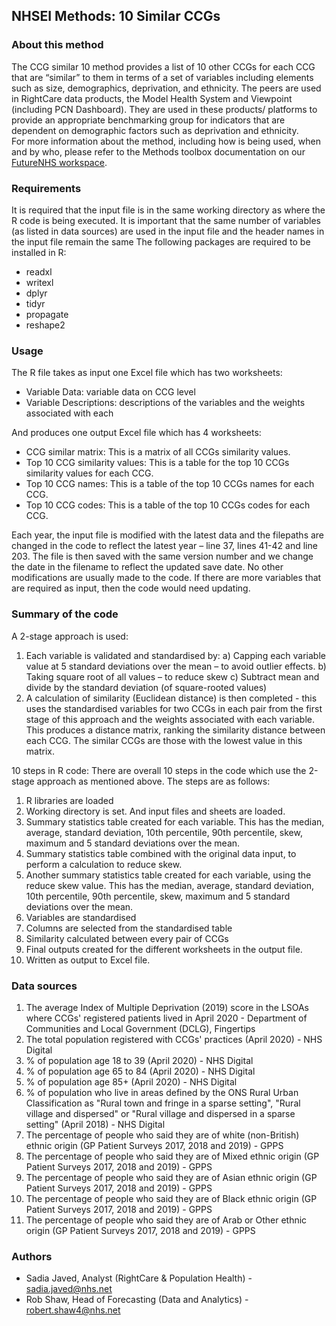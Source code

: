 ## NHSEI Methods: 10 Similar CCGs


### About this method

The CCG similar 10 method provides a list of 10 other CCGs for each CCG that are “similar” to them in terms of a set of variables including elements such as size, demographics, deprivation, and ethnicity. 
The peers are used in RightCare data products, the Model Health System and Viewpoint (including PCN Dashboard). They are used in these products/ platforms to provide an appropriate benchmarking group for indicators that are dependent on demographic factors such as deprivation and ethnicity.  
For more information about the method, including how is being used, when and by who, please refer to the Methods toolbox documentation on our [FutureNHS workspace](https://future.nhs.uk/DataMeth/grouphome).


### Requirements

It is required that the input file is in the same working directory as where the R code is being executed. 
It is important that the same number of variables (as listed in data sources) are used in the input file and the header names in the input file remain the same
The following packages are required to be installed in R:
*	readxl
*	writexl
*	dplyr
*	tidyr
*	propagate
*	reshape2


### Usage
The R file takes as input one Excel file which has two worksheets:
*	Variable Data: variable data on CCG level
*	Variable Descriptions: descriptions of the variables and the weights associated with each

And produces one output Excel file which has 4 worksheets: 
*	CCG similar matrix: This is a matrix of all CCGs similarity values.
*	Top 10 CCG similarity values: This is a table for the top 10 CCGs similarity values for each CCG.
*	Top 10 CCG names: This is a table of the top 10 CCGs names for each CCG.
*	Top 10 CCG codes: This is a table of the top 10 CCGs codes for each CCG.

Each year, the input file is modified with the latest data and the filepaths are changed in the code to reflect the latest year – line 37, lines 41-42 and line 203. The file is then saved with the same version number and we change the date in the filename to reflect the updated save date.
No other modifications are usually made to the code.
If there are more variables that are required as input, then the code would need updating. 


### Summary of the code

A 2-stage approach is used:
1. Each variable is validated and standardised by:
   a) Capping each variable value at 5 standard deviations over the mean – to avoid 
       outlier effects.
   b) Taking square root of all values – to reduce skew 
   c) Subtract mean and divide by the standard deviation (of square-rooted values)
2. A calculation of similarity (Euclidean distance) is then completed - this uses the standardised variables for two CCGs in each pair from the first stage of this approach and the weights associated with each variable. 
This produces a distance matrix, ranking the similarity distance between each CCG. The similar CCGs are those with the lowest value in this matrix. 


10 steps in R code:
There are overall 10 steps in the code which use the 2-stage approach as mentioned above. The steps are as follows:
1.	R libraries are loaded
2.	Working directory is set. And input files and sheets are loaded.
3.	Summary statistics table created for each variable. This has the median, average, standard deviation, 10th percentile, 90th percentile, skew, maximum and 5 standard deviations over the mean.
4.	Summary statistics table combined with the original data input, to perform a calculation to reduce skew.
5.	Another summary statistics table created for each variable, using the reduce skew value. This has the median, average, standard deviation, 10th percentile, 90th percentile, skew, maximum and 5 standard deviations over the mean.
6.	Variables are standardised
7.	Columns are selected from the standardised table
8.	Similarity calculated between every pair of CCGs
9.	Final outputs created for the different worksheets in the output file.
10.	Written as output to Excel file. 


### Data sources

1. The average Index of Multiple Deprivation (2019) score in the LSOAs where CCGs' registered patients lived in April 2020 - Department of Communities and Local Government (DCLG), Fingertips
2. The total population registered with CCGs' practices (April 2020) - NHS Digital
3. % of population age 18 to 39 (April 2020) -	NHS Digital
4. % of population age 65 to 84 (April 2020) -	NHS Digital
5. % of population age 85+  (April 2020) -	NHS Digital
6. % of population who live in areas defined by the ONS Rural Urban  Classification as "Rural town and fringe in a sparse setting", "Rural village and dispersed" or "Rural village and dispersed in a sparse setting" (April 2018)	- NHS Digital
7. The percentage of people who said they are of white (non-British) ethnic origin (GP Patient Surveys 2017, 2018 and 2019) - GPPS
8. The percentage of people who said they are of Mixed ethnic origin (GP Patient Surveys 2017, 2018 and 2019) - GPPS
9. The percentage of people who said they are of Asian ethnic origin (GP Patient Surveys 2017, 2018 and 2019) - GPPS
10. The percentage of people who said they are of Black ethnic origin (GP Patient Surveys 2017, 2018 and 2019) - GPPS
11. The percentage of people who said they are of Arab or Other ethnic origin (GP Patient Surveys 2017, 2018 and 2019)  - GPPS


### Authors

* Sadia Javed, Analyst (RightCare & Population Health) - sadia.javed@nhs.net
* Rob Shaw, Head of Forecasting (Data and Analytics) - robert.shaw4@nhs.net

